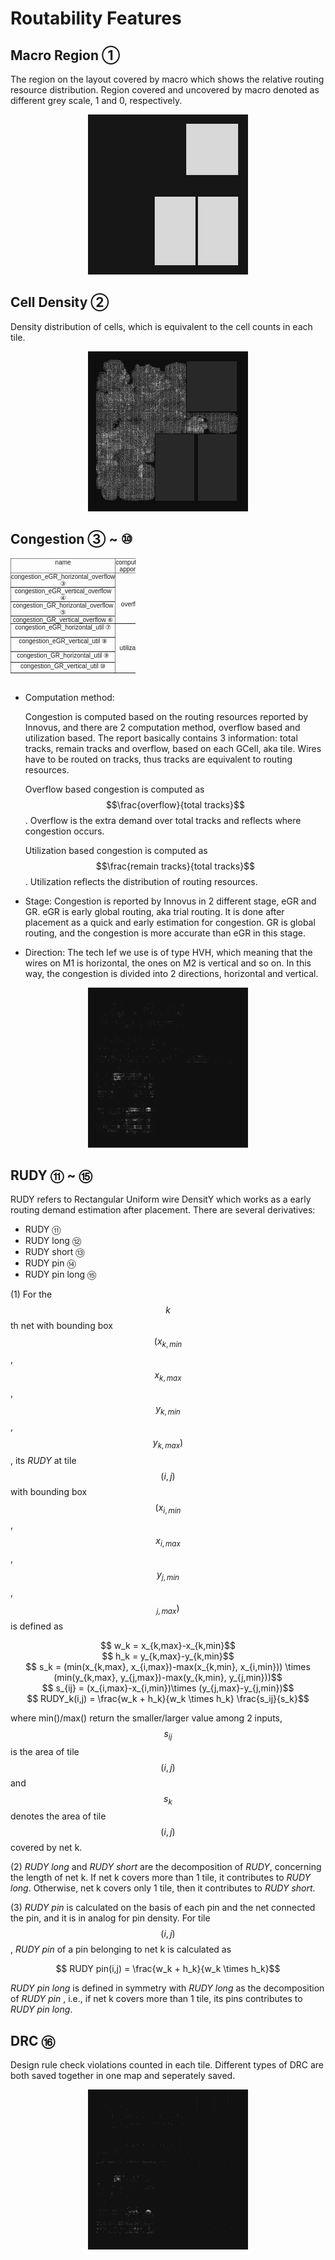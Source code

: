 # Routability Features

## Macro Region &#9312;
The region on the layout covered by macro which shows the relative routing resource distribution.
Region covered and uncovered by macro denoted as different grey scale, 1 and 0, respectively.

<div align="center">
	<img src="../pics/macro.png">
</div>

## Cell Density &#9313;
Density distribution of cells, which is equivalent to the cell counts in each tile.

<div align="center">
	<img src="../pics/cell density.png">
</div>

## Congestion &#9314; ~ &#9321;

<style type="text/css">
.tg  {border-collapse:collapse;border-spacing:0;}
.tg {width:200px;height:200px}
.tg td{border-color:black;border-style:solid;border-width:1px;font-family:Arial, sans-serif;font-size:10px;
  overflow:hidden;padding:0px 0px;word-break:normal;}
.tg th{border-color:black;border-style:solid;border-width:1px;font-family:Arial, sans-serif;font-size:10px;
  font-weight:normal;overflow:hidden;padding:0px 0px;word-break:normal;}
.tg .tg-c3ow{border-color:inherit;text-align:center;vertical-align:top}
</style>
<table class="tg">
<thead>
  <tr>
    <th class="tg-c3ow">name</th>
    <th class="tg-c3ow">computation<br>apporach</th>
    <th class="tg-c3ow">stage</th>
    <th class="tg-c3ow">direction</th>
    <th class="tg-c3ow">used task</th>
  </tr>
</thead>
<tbody>
  <tr>
    <td class="tg-c3ow">congestion_eGR_horizontal_overflow &#9314;</td>
    <td class="tg-c3ow" rowspan="4"><br><br><br><br>overflow</td>
    <td class="tg-c3ow" rowspan="2"><br>early global routing<br></td>
    <td class="tg-c3ow">horizontal</td>
    <td class="tg-c3ow" rowspan="4"><br><br><br>Congestion/DRC</td>
  </tr>
  <tr>
    <td class="tg-c3ow">congestion_eGR_vertical_overflow &#9315;</td>
    <td class="tg-c3ow">vertical</td>
  </tr>
  <tr>
    <td class="tg-c3ow">congestion_GR_horizontal_overflow &#9316;</td>
    <td class="tg-c3ow" rowspan="2"><br>global routing<br></td>
    <td class="tg-c3ow">horizontal</td>
  </tr>
  <tr>
    <td class="tg-c3ow">congestion_GR_vertical_overflow &#9317;</td>
    <td class="tg-c3ow">vertical</td>
  </tr>
  <tr>
    <td class="tg-c3ow">congestion_eGR_horizontal_util &#9318;</td>
    <td class="tg-c3ow" rowspan="4"><br><br><br>utilization</td>
    <td class="tg-c3ow" rowspan="2"><br>early global routing</td>
    <td class="tg-c3ow">horizontal</td>
    <td class="tg-c3ow" rowspan="4"><br><br><br><br>none</td>
  </tr>
  <tr>
    <td class="tg-c3ow">congestion_eGR_vertical_util &#9319;</td>
    <td class="tg-c3ow">vertical</td>
  </tr>
  <tr>
    <td class="tg-c3ow">congestion_GR_horizontal_util &#9320;</td>
    <td class="tg-c3ow" rowspan="2"><br>global routing</td>
    <td class="tg-c3ow">horizontal</td>
  </tr>
  <tr>
    <td class="tg-c3ow">congestion_GR_vertical_util &#9321;</td>
    <td class="tg-c3ow">vertical</td>
  </tr>
</tbody>
</table>

- Computation method: 
  
  Congestion is computed based on the routing resources reported by Innovus, and there are 2 computation method, overflow based and utilization based. The report basically contains 3 information: total tracks, remain tracks and overflow, based on each GCell, aka tile. Wires have to be routed on tracks, thus tracks are equivalent to routing resources. 

  Overflow based congestion is computed as $$\frac{overflow}{total tracks}$$. Overflow is the extra demand over total tracks and reflects where congestion occurs.

  Utilization based congestion is computed as $$\frac{remain tracks}{total tracks}$$. Utilization reflects the distribution of routing resources.

- Stage: 
  Congestion is reported by Innovus in 2 different stage, eGR and GR. eGR is early global routing, aka trial routing. It is done after placement as a quick and early estimation for congestion. GR is global routing, and the congestion is more accurate than eGR in this stage.

- Direction: 
  The tech lef we use is of type HVH, which meaning that the wires on M1 is horizontal, the ones on M2 is vertical and so on. In this way, the congestion is divided into 2 directions, horizontal and vertical.

<div align="center">
  <img src="../pics/congestion_route_horizontal_overflow.png" alt= "congestion_GR_horizontal_overflow">
</div>



## RUDY &#9322; ~ &#9326;

RUDY refers to Rectangular Uniform wire DensitY which works as a early routing demand estimation after placement.
There are several derivatives:
- RUDY &#9322;
- RUDY long &#9323;
- RUDY short &#9324;
- RUDY pin &#9325;
- RUDY pin long &#9326;


(1) For the $$k$$th net with bounding box  $$(x_{k,min}$$, $$x_{k,max}$$, $$y_{k,min}$$, $$y_{k,max})$$, its *RUDY* at tile $$(i,j)$$ with bounding box $$(x_{i,min}$$, $$x_{i,max}$$, $$y_{j,min}$$, $$_{j,max})$$  is defined as

<center>$$ w_k = x_{k,max}-x_{k,min}$$</center>

<center>$$ h_k = y_{k,max}-y_{k,min}$$</center>

<center>$$ s_k = (min(x_{k,max}, x_{i,max})-max(x_{k,min}, x_{i,min})) \times (min(y_{k,max}, y_{j,max})-max(y_{k,min}, y_{j,min}))$$</center>

<center>$$ s_{ij} = (x_{i,max}-x_{i,min})\times (y_{j,max}-y_{j,min})$$</center>

<center>$$ RUDY_k(i,j) =  \frac{w_k + h_k}{w_k \times h_k} \frac{s_ij}{s_k}$$</center>


where min()/max() return the smaller/larger value among 2 inputs, $$s_{ij}$$ is the area of tile $$(i,j)$$ and $$s_k$$ denotes the area of tile $$(i,j)$$ covered by net k.

(2) *RUDY long* and *RUDY short* are the decomposition of *RUDY*, concerning the length of net k. If net k covers more than 1 tile, it contributes to *RUDY long*. Otherwise, net k covers only 1 tile, then it contributes to *RUDY short*.

(3) *RUDY pin* is calculated on the basis of each pin and the net connected the pin, and it is in analog for pin density. For tile $$(i,j)$$, *RUDY pin* of a pin belonging to net k is calculated as

<center>$$ RUDY pin(i,j) =  \frac{w_k + h_k}{w_k \times h_k}$$</center>

*RUDY pin long* is defined in symmetry with *RUDY long* as the decomposition of *RUDY pin* , i.e., if net k covers more than 1 tile, its pins contributes to *RUDY pin long*. 

## DRC &#9327;
Design rule check violations counted in each tile. Different types of DRC are both saved together in one map and seperately saved.

<div align="center">
  <img src="../pics/drc.png" alt= "drc_all">
</div>


<!-- ## Pin Configuration Map &#9328;
A high resolution representation of pin and routing blockage shapes that conveys pin accessibility in routing.

<div align="center">
  <img src="../pics/pin_map_M1.png" alt= "pin_M1" height="260px" width="260px">
</div> -->